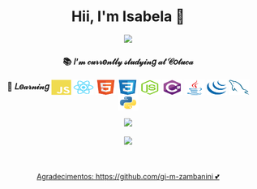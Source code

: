 <h1  align="center"> Hii, I'm Isabela 👋</h1>

<p align="center">
<img src = "https://c.tenor.com/1uklp9zqO3oAAAAC/computer-typing.gif"/>
</p> 


<div align="center">
<h3>
📚 𝐼’𝓂 𝒸𝓊𝓇𝓇𝑒𝓃𝓉𝓁𝓎 𝓈𝓉𝓊𝒹𝓎𝒾𝓃𝑔 𝒶𝓉 𝒞𝑜𝓉𝓊𝒸𝒶 <br/> <br/>
🌱 𝐿𝑒𝒶𝓇𝓃𝒾𝓃𝑔
   <img align="center" alt="gi-Js" height="30" width="40" src="https://raw.githubusercontent.com/devicons/devicon/master/icons/javascript/javascript-plain.svg">
   <img align="center" alt="gi-React" height="30" width="40" src="https://raw.githubusercontent.com/devicons/devicon/master/icons/react/react-original.svg">
   <img align="center" alt="gi-HTML" height="30" width="40" src="https://raw.githubusercontent.com/devicons/devicon/master/icons/html5/html5-original.svg">
   <img align="center" alt="gi-CSS" height="30" width="40" src="https://raw.githubusercontent.com/devicons/devicon/master/icons/css3/css3-original.svg">
   <img align="center" alt="gi-Node" height="30" width="40" src="https://raw.githubusercontent.com/devicons/devicon/master/icons/nodejs/nodejs-original.svg">
   <img align="center" alt="gi-Csharp" height="30" width="40" src="https://raw.githubusercontent.com/devicons/devicon/master/icons/csharp/csharp-original.svg">
   <img align="center" alt="gi-Java" height="30" width="40" src="https://raw.githubusercontent.com/devicons/devicon/master/icons/java/java-original.svg">
   <img align="center" alt="gi-Jquey" height="30" width="40" src="https://raw.githubusercontent.com/devicons/devicon/master/icons/jquery/jquery-original.svg">
  <img align="center" alt="gi-Mysql" height="30" width="40" src="https://raw.githubusercontent.com/devicons/devicon/master/icons/mysql/mysql-original.svg">
 <img align="center" alt="gi-Python" height="30" width="40" src="https://raw.githubusercontent.com/devicons/devicon/master/icons/python/python-original.svg">

    
 <br/>
 </h3>
 </div>

<div align="center">
  <a href="https://github.com/Isabela-CP">
  <img height="180em" src="https://github-readme-stats.vercel.app/api?username=Isabela-CP&show_icons=true&theme=radical&include_all_commits=true&count_private=true"/>
  <br/> <br/>
  <img height="180em" src="https://github-readme-stats.vercel.app/api/top-langs/?username=Isabela-CP&layout=compact&langs_count=7&theme=radical"/>
</br>
</br></br></br>
Agradecimentos: https://github.com/gi-m-zambanini 💕
</div>

